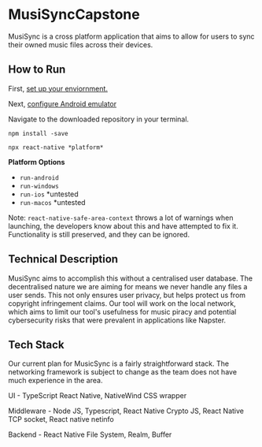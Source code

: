 # MusiSyncCapstone

MusiSync is a cross platform application that aims to allow for users to sync their owned music files across their devices.

## How to Run
First, [set up your enviornment.](https://reactnative.dev/docs/0.76/set-up-your-environment)

Next, [configure Android emulator](https://www.waldo.com/blog/run-a-react-native-app)

Navigate to the downloaded repository in your terminal.

`npm install -save`

`npx react-native *platform*`

**Platform Options**
- `run-android`
- `run-windows`
- `run-ios` *untested
- `run-macos` *untested

Note: `react-native-safe-area-context` throws a lot of warnings when launching, the developers know about this and have attempted to fix it. Functionality is still preserved, and they can be ignored.

## Technical Description
MusiSync aims to accomplish this without a centralised user database. The decentralised nature we are aiming for means we never handle any files a user sends. This not only ensures user privacy, but helps protect us from copyright infringement claims. Our tool will work on the local network, which aims to limit our tool's usefulness for music piracy and potential cybersecurity risks that were prevalent in applications like Napster.

## Tech Stack
Our current plan for MusicSync is a fairly straightforward stack. The networking framework is subject to change as the team does not have much experience in the area.

UI - TypeScript React Native, NativeWind CSS wrapper

Middleware - Node JS, Typescript, React Native Crypto JS, React Native TCP socket, React native netinfo

Backend - React Native File System, Realm, Buffer



